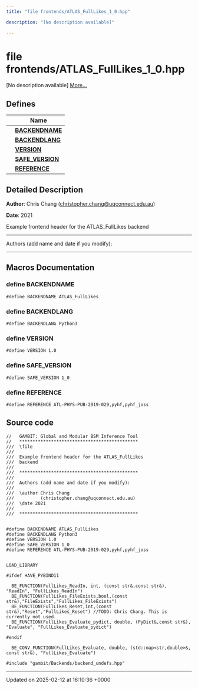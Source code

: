 ```yaml
---
title: "file frontends/ATLAS_FullLikes_1_0.hpp"

description: "[No description available]"

---
```


# file frontends/ATLAS_FullLikes_1_0.hpp

[No description available] [More...](#detailed-description)

## Defines

|                | Name           |
| -------------- | -------------- |
|  | **[BACKENDNAME](/documentation/code/files/atlas__fulllikes__1__0_8hpp/#define-backendname)**  |
|  | **[BACKENDLANG](/documentation/code/files/atlas__fulllikes__1__0_8hpp/#define-backendlang)**  |
|  | **[VERSION](/documentation/code/files/atlas__fulllikes__1__0_8hpp/#define-version)**  |
|  | **[SAFE_VERSION](/documentation/code/files/atlas__fulllikes__1__0_8hpp/#define-safe-version)**  |
|  | **[REFERENCE](/documentation/code/files/atlas__fulllikes__1__0_8hpp/#define-reference)**  |

## Detailed Description


**Author**: Chris Chang ([christopher.chang@uqconnect.edu.au](mailto:christopher.chang@uqconnect.edu.au)) 

**Date**: 2021

Example frontend header for the ATLAS_FullLikes backend



------------------

Authors (add name and date if you modify):



------------------




## Macros Documentation

### define BACKENDNAME

```
#define BACKENDNAME ATLAS_FullLikes
```


### define BACKENDLANG

```
#define BACKENDLANG Python3
```


### define VERSION

```
#define VERSION 1.0
```


### define SAFE_VERSION

```
#define SAFE_VERSION 1_0
```


### define REFERENCE

```
#define REFERENCE ATL-PHYS-PUB-2019-029,pyhf,pyhf_joss
```


## Source code

```
//   GAMBIT: Global and Modular BSM Inference Tool
//   *********************************************
///  \file
///
///  Example frontend header for the ATLAS_FullLikes 
///  backend
///
///  *********************************************
///
///  Authors (add name and date if you modify):
///
///  \author Chris Chang
///          (christopher.chang@uqconnect.edu.au)
///  \date 2021
///
///  *********************************************


#define BACKENDNAME ATLAS_FullLikes
#define BACKENDLANG Python3
#define VERSION 1.0
#define SAFE_VERSION 1_0
#define REFERENCE ATL-PHYS-PUB-2019-029,pyhf,pyhf_joss


LOAD_LIBRARY

#ifdef HAVE_PYBIND11

  BE_FUNCTION(FullLikes_ReadIn, int, (const str&,const str&), "ReadIn", "FullLikes_ReadIn")
  BE_FUNCTION(FullLikes_FileExists,bool,(const str&),"FileExists","FullLikes_FileExists")
  BE_FUNCTION(FullLikes_Reset,int,(const str&),"Reset","FullLikes_Reset") //TODO: Chris Chang. This is currently not used.
  BE_FUNCTION(FullLikes_Evaluate_pydict, double, (PyDict&,const str&), "Evaluate", "FullLikes_Evaluate_pydict")

#endif

  BE_CONV_FUNCTION(FullLikes_Evaluate, double, (std::map<str,double>&, const str&), "FullLikes_Evaluate")

#include "gambit/Backends/backend_undefs.hpp"
```


-------------------------------

Updated on 2025-02-12 at 16:10:36 +0000
